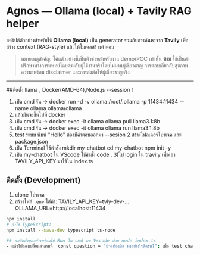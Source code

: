 # Agnos — Ollama (local) + Tavily RAG helper

สคริปต์ตัวอย่างสำหรับใช้ **Ollama (local)** เป็น generator ร่วมกับการค้นหาจาก **Tavily** เพื่อสร้าง context (RAG-style) แล้วให้โมเดลสร้างคำตอบ

> หมายเหตุสำคัญ: โค้ดตัวอย่างนี้เป็นตัวช่วยสำหรับงาน demo/POC เท่านั้น **ห้าม** ใช้เป็นคำปรึกษาทางการแพทย์โดยตรงกับผู้ใช้งานจริงโดยไม่ผ่านผู้เชี่ยวชาญ การตอบเกี่ยวกับสุขภาพควรมาพร้อม disclaimer และการส่งต่อให้ผู้เชี่ยวชาญจริง

---
##ติดตั้ง llama , Docker(AMD-64),Node.js
--session 1
1) เปิด cmd รัน -> docker run -d -v ollama:/root/.ollama -p 11434:11434 --name ollama ollama/ollama
2) แล้วมันจะขึ้นไปที่ docker
3) เปิด cmd รัน -> docker exec -it ollama ollama pull llama3.1:8b
4) เปิด cmd รัน -> docker exec -it ollama ollama run llama3.1:8b
5) test ระบบ พิมพ์ "Hello" ต้องมีคำตอบออกมา
--sesion 2 สร้างโฟลเดอร์โปรเจค และ package.json
1) เปิด Terminal ใช้คำสั่ง 
mkdir my-chatbot
cd my-chatbot
npm init -y
2) เปิด my-chatbot ใน VScode ใช้คำสั่ง
code .
3)ไป login ใน travily เพื่อเอา TAVILY_API_KEY มาใช้ใน index.ts
## ติดตั้ง (Development)
1. clone โปรเจค
2. สร้างไฟล์ `.env` ใส่ค่า:
TAVILY_API_KEY=tvly-dev-...
OLLAMA_URL=http://localhost:11434
```bash
npm install
# ถ้าใช้ TypeScript:
npm install --save-dev typescript ts-node

## พอติดตั้งทุกอย่างพร้อมไป Run ใน cmd บน Vscode ด้วย node index.ts
- แล้วไปลองเปลี่ยนคำถามที่  const question = "ปวดท้องบิด ทำอย่างไรดีครับ?"; เพื่อ test chat bot


